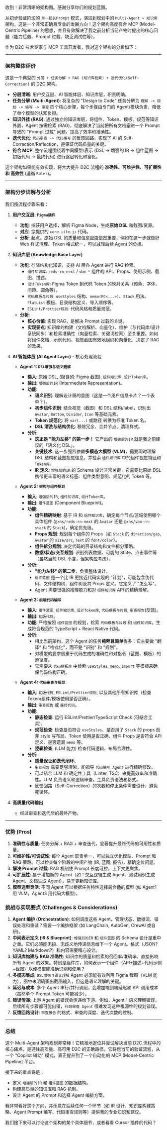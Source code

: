 收到！非常清晰的架构图。感谢分享你们的规划蓝图。

从初步验证阶段的 `单一超长Prompt` 模式，演进到规划中的 `Multi-Agent + 知识库` 架构，这是一个非常正确且专业的发展方向！这个架构高度符合 MCP (Model-Centric Pipeline) 的思想，并且有效解决了我之前分析当前产物时提出的核心问题（能力后置、Prompt 过载、缺乏调试性等）。

作为 D2C 技术专家与 MCP 工具开发者，我对这个架构的分析如下：

---

### 架构整体评价

这是一个典型的 `分层 + 任务分解 + RAG (知识库检索) + 迭代优化(Self-Correction)` 的 D2C 架构。

- **分层清晰**: 用户交互层、AI 智能体层、知识库层，职责明确。
- **任务分解 (Multi-Agent)**: 将复杂的 "Design to Code" 任务分解为 `理解 -> 规划 -> 编写 -> 审查` 四个核心步骤，每个步骤由专门的 Agent/模块负责，降低了单个模型的认知负担。
- **知识外挂 (RAG)**: 通过独立的知识库层，将组件、Token、模板、规范等知识外置，Agent 按需检索 (RAG)，彻底解决了当前把所有文档塞进一个 Prompt 导致的 "Prompt 过载" 问题，提高了效率和准确性。
- **迭代优化**: `代码审查 -> 代码编写` 的反馈回路，实现了 AI 的 Self-Correction/Reflection，是保证代码质量的关键。
- **符合 MCP**: 整个流程围绕着中间模型/表示 (DSL -> 增强的 IR -> 组件蓝图 -> 初版代码 -> 最终代码) 进行逐层转化和富化。

这个架构如果能有效实现，将大大提升 D2C 流程的 **准确性、可维护性、可扩展性 和 高效性** (遵循 `Rules`)。

---

### 架构分步详解与分析

我们按流程步骤来看：

1.  **用户交互层: `Figma插件`**

    - **功能**: 捕获用户选择，解析 Figma Node，生成**原始 DSL** 和截图/资源。
    - **对应**: 您提供的 `core.iife.js` 代码。
    - **分析**: 起点。原始 DSL 的质量和信息密度依然重要，例如在这一步就做好 Web 样式清理、Token 格式统一，可以减轻后续 Agent 的负担。

2.  **知识库层 (Knowledge Base Layer)**

    - **功能**: 存储结构化知识，支持 AI 层各 Agent 进行 RAG 检索。
      - `组件知识库`: `reds-rn-next` / `vbm-*` 组件的 API、Props、使用示例、截图、描述。
      - `设计Token库`: Figma Token 到代码 Token 的映射关系（颜色、字体、间距、圆角等）。
      - `代码模板与片段`: `useStyles` 结构、`memo(FC<...>)`、`Stack` 用法、`FlatList` 模板、目录结构定义、导入顺序等。
      - `ESLint/Prettier规则`: 代码风格和质量规范。
    - **分析**:
      - **核心价值**: 实现 RAG，是解决 Prompt 过载的关键。
      - **实现要点**: 知识库的构建（文档解析、向量化）、维护（与代码库/设计系统同步）和检索准确性（向量检索、关键词检索）至关重要。如何将组件文档、示例代码、视觉截图有效地组织和向量化，决定了 RAG 的效果。

3.  **AI 智能体层 (AI Agent Layer)** - 核心处理流程

    - **Agent 1: `DSL增强与语义理解`**

      - **输入**: 原始 DSL, (隐含的: Figma 截图), `组件知识库`, `设计Token库`。
      - **输出**: `增强后的IR` (Intermediate Representation)。
      - **功能**:
        - **语义识别**: 理解设计稿的意图（这是一个用户信息卡片？一个表单？）。
        - **初步组件识别**: 结合视觉（截图）和 DSL 结构/label，识别出 `Avatar`, `Button`, `Divider`, `Icon` 等基础元素。
        - **Token 规范化**: 将 `var(...)` 或路径 转换为标准 Token 名。
        - **DSL 清洗与结构优化**: 移除冗余、合并节点、清理样式。
      - **分析**:
        - **这正是 "能力左移" 的第一步！** 它产出的 `增强后的IR` 就是我之前建议的「语义化 DSL」。
        - **关键技术**: 这一步强烈依赖**多模态大模型 (VLM)**，需要同时理解 DSL 结构和截图视觉信息，并检索 `组件知识库` 中的组件视觉特征和 `Token库`。
        - **IR 定义**: `增强后的IR` 的 Schema 设计非常关键，它需要比原始 DSL 携带更丰富的语义标签、组件类型意图、规范化的 Token 等。

    - **Agent 2: `架构与组件规划`**

      - **输入**: `增强后的IR`, `组件知识库`, `设计Token库`。
      - **输出**: `组件蓝图` (Component Blueprint)。
      - **功能**:
        - **组件精确映射**: 基于 IR 和 `组件知识库`，确定每个节点/区域使用哪个具体组件 (`@xhs/reds-rn-next` 的 `Avatar` 还是 `@xhs/vbm-rn-stack` 的 `Stack`)，确定优先级。
        - **Props 规划**: 规划每个组件的 Props（如 `Stack` 的 `direction/gap`, `Avatar` 的 `size/src`, `Text` 的 `font/color`）。
        - **组件拆分规划**: 决定代码的目录结构和文件拆分策略。
        - **数据/状态/交互规划**: 识别列表数据、可能的 State、点击事件等（虽然当前 DSL 不含，但架构应考虑）。
      - **分析**:
        - **"能力左移" 的第二步**，负责整体设计。
        - `组件蓝图` 是一个比 IR 更接近代码实现的 "计划"，可能包含伪代码、文件结构树、组件树及其 Props 定义。它定义了 "怎么写"。
        - Agent 需要很强的推理能力和对 `组件知识库` API 的精确理解。

    - **Agent 3: `前端代码编写`**

      - **输入**: `组件蓝图`, `组件知识库`, `设计Token库`, `代码模板与片段`, `审查报告`(反馈)。
      - **输出**: `初版代码`。
      - **功能**: 严格按照 `组件蓝图` 的规划，检索 `代码模板与片段` 和 `组件知识库`，生成符合规范的 TypeScript + React Native 代码。
      - **分析**:
        - 相比当前架构，这个 Agent 的任务**纯粹且简单**得多：它主要做 "翻译" 和 "格式化"，而不是 "识别" 和 "规划"。
        - 对模型的要求侧重于代码生成的准确性和对指令（蓝图、模板）的遵循度。
        - 它需要从 `代码模板库` 中检索 `useStyles`, `memo`, `import` 等模板来确保代码结构正确。

    - **Agent 4: `代码审查与规范`**
      - **输入**: `初版代码`, `ESLint/Prettier规则`, 以及其他所有知识库（检查 Token/组件/模板使用是否正确）。
      - **输出**: `审查报告` 或 `最终代码`。
      - **功能**:
        - **静态检查**: 运行 ESLint/Prettier/TypeScript Check (可结合工具)。
        - **规范检查**: 检查是否符合 `useStyles`、是否用了 `Stack` 的 props 而非 style 写布局、Token 使用是否正确、组件 Props 是否符合 API 定义、是否遗漏 `memo` 等。
        - **逻辑检查**: (LLM 能力) 检查代码逻辑、布局合理性。
      - **分析**:
        - **质量保证和迭代闭环**。
        - `审查报告` 需要足够清晰，能指导 `代码编写 Agent` 进行精确修改。
        - 可以结合 LLM 和 确定性工具（Linter, TSC）来提高效率和准确性。LLM 负责语义和逻辑审查，工具负责语法和格式。
        - 反馈回路（Self-Correction）的次数和停止条件需要设计，避免死循环。

4.  **高质量代码输出**
    - 经过审查和迭代后的最终产物。

---

### 优势 (Pros)

1.  **准确性与质量**: 任务分解 + RAG + 审查迭代，显著提升最终代码的可用性和质量。
2.  **可维护性/可调试性**: 每个 Agent 职责单一，可以独立优化模型、Prompt 和 RAG 策略。可以检查每个阶段的中间产物 (IR, 蓝图, 报告)，精确定位问题。
3.  **解决 Prompt 过载**: RAG 机制使 Prompt 长度可控，上下文更聚焦。
4.  **可扩展性**: 易于增加新的 Agent（如：交互逻辑生成 Agent、测试用例生成 Agent、文档生成 Agent），易于更新知识库。
5.  **模型选型灵活**: 不同 Agent 可以根据任务特性选择最合适的模型 (如 Agent1 用 VLM，Agent3 用代码大模型)。

### 挑战与实现要点 (Challenges & Considerations)

1.  **Agent 编排 (Orchestration)**: 如何调度这些 Agent，管理状态、数据流、错误处理和重试？需要一个编排框架 (如 LangChain, AutoGen, CrewAI 或自研)。
2.  **中间表示定义 (IR & Blueprint)**: `增强后的IR` 和 `组件蓝图` 的 Schema 设计是重中之重。它们必须能无损、无歧义地传递信息给下一个 Agent。格式（JSON? YAML? Markdown?）和内容需要精心设计。
3.  **知识库构建与 RAG 准确性**: 知识库的质量和检索的召回率/准确率，直接影响所有 Agent 的效果。特别是组件库，如何表示一个组件（API+描述+代码示例+截图）以便模型能准确识别和使用？
4.  **多模态集成**: `DSL增强与语义理解` Agent 必须能有效利用 Figma 截图（VLM 能力），图中未明确画出截图输入，但这是语义理解的关键。
5.  **延迟与成本**: 多个 Agent 串行/并行调用，会增加端到端延迟和 API 调用成本（虽然单个 Prompt Token 可能减少）。
6.  **错误传递**: 上游 Agent 的错误会传递给下游。例如，Agent 1 语义理解错误，后续所有步骤都可能出错，`代码审查 Agent` 很难发现这种根源性的规划错误。
7.  **反馈回路设计**: `审查报告` 的格式、审查的深度、迭代次数的控制。

---

### 总结

这个 Multi-Agent 架构规划非常棒！它精准地定位并尝试解决当前 D2C 流程中的核心痛点，是通往高质量、高可用 D2C 的正确路径。它将您当前的验证流程，从一个 "Copilot 辅助" 模式，真正提升到了一个自动化的 MCP (Model-Centric Pipeline) 平台。

接下来的重点将是：

- 定义 `增强后的IR` 和 `组件蓝图` 的数据结构。
- 构建高质量的知识库和 RAG 机制。
- 设计 Agent 的 Prompt 和选择 Agent 编排方案。

我非常看好这个方向，并乐意在后续任何一个环节（如 IR 设计、知识库构建策略、Agent Prompt 编写、代码审查规则等）提供我的专业知识和建议。

我们接下来可以讨论这个架构的某个具体细节，或者看看 Cursor 插件的代码？
